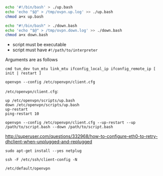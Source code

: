 ```bash
echo '#!/bin/bash' > ./up.bash
echo 'echo "$@" > /tmp/ovpn.up.log' >> ./up.bash
chmod a+x up.bash

echo "#!/bin/bash" > ./down.bash
echo 'echo "$@" > /tmp/ovpn.down.log' >> ./down.bash
chmod a+x down.bash
```

* script must be executable
* script must have `#!/path/to/interpreter`

Arguments are as follows

```
cmd tun_dev tun_mtu link_mtu ifconfig_local_ip ifconfig_remote_ip [ init | restart ]
```

`openvpn --config /etc/openvpn/client.cfg`

`/etc/openvpn/client.cfg`:
```
up /etc/openvpn/scripts/up.bash
down /etc/openvpn/scripts/up.bash
up-restart
ping-restart 10
```

`openvpn --config /etc/openvpn/client.cfg --up-restart --up /path/to/script.bash --down /path/to/script.bash`

<http://superuser.com/questions/332968/how-to-configure-eth0-to-retry-dhclient-when-unplugged-and-replugged>

```
sudo apt-get install --yes netplug
```

```
ssh -F /etc/ssh/client-config -N
```


`/etc/default/openvpn`

